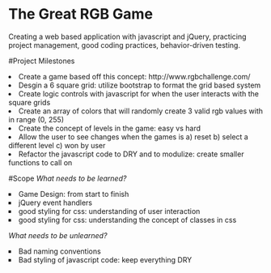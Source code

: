 # The Great RGB Game

Creating a web based application with javascript and jQuery, practicing project management, good coding practices, behavior-driven testing. 

#Project Milestones
<li> Create a game based off this concept: http://www.rgbchallenge.com/ </li>
<li> Desgin a 6 square grid: utilize bootstrap to format the grid based system </li>
<li> Create logic controls with javascript for when the user interacts with the square grids</li>
<li> Create an array of colors that will randomly create 3 valid rgb values with in range (0, 255) </li>
<li> Create the concept of levels in the game: easy vs hard</li>
<li> Allow the user to see changes when the games is a) reset b) select a different level c) won by user </li>
<li> Refactor the javascript code to DRY and to modulize: create smaller functions to call on</li>


#Scope 
<i> What needs to be learned? </i>
  <li type="square"> Game Design: from start to finish</li>
  <li type="square"> jQuery event handlers</li>
  <li type="square"> good styling for css: understanding of user interaction</li>
  <li type="square"> good styling for css: understanding the concept of classes in css</li>
  
<i> What needs to be unlearned? </i>
    <li type="square"> Bad naming conventions</li>
    <li type="square"> Bad styling of javascript code: keep everything DRY</li>

